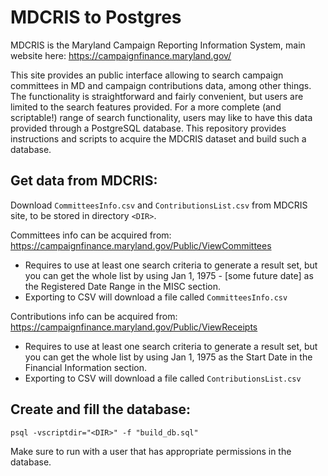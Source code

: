 # MDCRIS to Postgres
MDCRIS is the Maryland Campaign Reporting Information System, main website here: https://campaignfinance.maryland.gov/

This site provides an public interface allowing to search campaign committees in MD and campaign contributions data, among other things. The functionality is straightforward and fairly convenient, but users are limited to the search features provided. For a more complete (and scriptable!) range of search functionality, users may like to have this data provided through a PostgreSQL database. This repository provides instructions and scripts to acquire the MDCRIS dataset and build such a database.

## Get data from MDCRIS:
Download `CommitteesInfo.csv` and `ContributionsList.csv` from MDCRIS site, to be stored in directory `<DIR>`.

Committees info can be acquired from: https://campaignfinance.maryland.gov/Public/ViewCommittees
* Requires to use at least one search criteria to generate a result set, but you can get the whole list by using Jan 1, 1975 - [some future date] as the Registered Date Range in the MISC section.
* Exporting to CSV will download a file called `CommitteesInfo.csv`

Contributions info can be acquired from: https://campaignfinance.maryland.gov/Public/ViewReceipts
* Requires to use at least one search criteria to generate a result set, but you can get the whole list by using Jan 1, 1975 as the Start Date in the Financial Information section.
* Exporting to CSV will download a file called `ContributionsList.csv`

## Create and fill the database:

`psql -vscriptdir="<DIR>" -f "build_db.sql"`

Make sure to run with a user that has appropriate permissions in the database.
